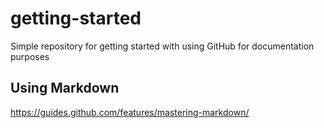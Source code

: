 # getting-started
Simple repository for getting started with using GitHub for documentation purposes 

## Using Markdown
https://guides.github.com/features/mastering-markdown/

